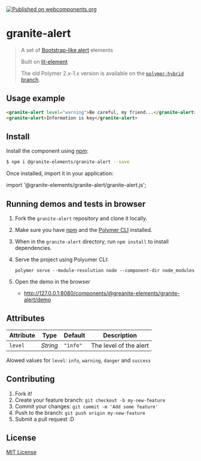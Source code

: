 [![Published on webcomponents.org](https://img.shields.io/badge/webcomponents.org-published-blue.svg)](https://www.webcomponents.org/element/LostInBrittany/granite-alert)

# granite-alert

> A set of [Bootstrap-like alert](http://getbootstrap.com/components/#alerts) elements
>
> Built on [lit-element](https://github.com/Polymer/lit-element)
>
> The old Polymer 2.x-1.x version is available on the [`polymer-hybrid` branch](https://github.com/LostInBrittany/granite-alert/tree/polymer-hybrid).


## Usage example

<!---
```
<custom-element-demo>
  <template>
    <script src="../webcomponentsjs/webcomponents-lite.js"></script>
    <link rel="import" href="granite-alert.html">
    <next-code-block></next-code-block>
  </template>
</custom-element-demo>
```
-->
```html
<granite-alert level="warning">Be careful, my friend...</granite-alert>
<granite-alert>Information is key</granite-alert>
```


## Install


Install the component using [npm](https://www.npmjs.com/):

```sh
$ npm i @granite-elements/granite-alert --save
```

Once installed, import it in your application:

import '@granite-elements/granite-alert/granite-alert.js';



## Running demos and tests in browser

1. Fork the `granite-alert` repository and clone it locally.

1. Make sure you have [npm](https://www.npmjs.com/) 
and the [Polymer CLI](https://www.polymer-project.org/3.0/docs/tools/polymer-cli) installed.

1. When in the `granite-alert` directory, run `npm install` to install dependencies.

1. Serve the project using Polyumer CLI:

    `polymer serve --module-resolution node --component-dir node_modules`

1. Open the demo in the browser

    - http://127.0.0.1:8080/components/@greanite-elements/granite-alert/demo


## Attributes

Attribute     | Type      | Default  | Description
---           | ---       | ---      | ---
`level`       | *String*  | `"info"` | The level of the alert

Alowed values for `level`: `info`, `warning`, `danger` and `success`


## Contributing

1. Fork it!
2. Create your feature branch: `git checkout -b my-new-feature`
3. Commit your changes: `git commit -m 'Add some feature'`
4. Push to the branch: `git push origin my-new-feature`
5. Submit a pull request :D

## License

[MIT License](http://opensource.org/licenses/MIT)
